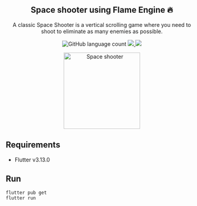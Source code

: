 <h2 align="center">
    Space shooter using Flame Engine 🔥
</h2>

<p align="center">
  A classic Space Shooter is a vertical scrolling game where you need to shoot to eliminate as many enemies as possible.
</p>

<p align="center">
  <img alt="GitHub language count" src="https://img.shields.io/github/languages/top/marismarcosta/space-shooter?color=brightgreen" />
  <a href="https://github.com/Madhavan-Maddy-01">
    <img src="https://img.shields.io/badge/github-marismarcosta-7159C1?logo=GitHub"/>
  </a>
  <a href="https://www.linkedin.com/in/madhavan-madhavan-28748b2b2">
    <img src="https://img.shields.io/badge/linkedin-marismarcosta-blue?logo=linkedin"/>
  </a>
</p>

<p align="center">
    <img alt="Space shooter" src=".github/space_shooter.gif" width="200px" />
</p>

## Requirements

- Flutter v3.13.0

## Run

```
flutter pub get
flutter run
```
